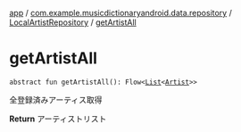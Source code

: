 [app](../../index.md) / [com.example.musicdictionaryandroid.data.repository](../index.md) / [LocalArtistRepository](index.md) / [getArtistAll](./get-artist-all.md)

# getArtistAll

`abstract fun getArtistAll(): Flow<`[`List`](https://kotlinlang.org/api/latest/jvm/stdlib/kotlin.collections/-list/index.html)`<`[`Artist`](../../com.example.musicdictionaryandroid.domain.model.entity/-artist/index.md)`>>`

全登録済みアーティス取得

**Return**
アーティストリスト

